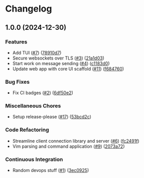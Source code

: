 # Changelog

## 1.0.0 (2024-12-30)


### Features

* Add TUI ([#7](https://github.com/ethanuppal/nerdtalk/issues/7)) ([78910d7](https://github.com/ethanuppal/nerdtalk/commit/78910d74395bce57db67845448056b2dfc4c9b7a))
* Secure websockets over TLS ([#3](https://github.com/ethanuppal/nerdtalk/issues/3)) ([21a1d03](https://github.com/ethanuppal/nerdtalk/commit/21a1d03a944b87ebf2618eba185f6ad878320d08))
* Start work on message sending ([#4](https://github.com/ethanuppal/nerdtalk/issues/4)) ([c1183d0](https://github.com/ethanuppal/nerdtalk/commit/c1183d0dc0c3cdd2aa6b7ec1ad149b4af3592bbd))
* Update web app with core UI scaffold ([#11](https://github.com/ethanuppal/nerdtalk/issues/11)) ([f684760](https://github.com/ethanuppal/nerdtalk/commit/f68476045b3dca5ec8bb3bc1ab22359f51f813f0))


### Bug Fixes

* Fix CI badges ([#2](https://github.com/ethanuppal/nerdtalk/issues/2)) ([6df50e2](https://github.com/ethanuppal/nerdtalk/commit/6df50e2e334ffb7230555add1442c13793ed7856))


### Miscellaneous Chores

* Setup release-please ([#17](https://github.com/ethanuppal/nerdtalk/issues/17)) ([53bcd2c](https://github.com/ethanuppal/nerdtalk/commit/53bcd2c3070b678d5c38a7f87f6ba429b128c709))


### Code Refactoring

* Streamline client connection library and server ([#6](https://github.com/ethanuppal/nerdtalk/issues/6)) ([fc2491f](https://github.com/ethanuppal/nerdtalk/commit/fc2491f67b454490a51a1915194cc713c933f8d5))
* Vim parsing and command application ([#9](https://github.com/ethanuppal/nerdtalk/issues/9)) ([2073a72](https://github.com/ethanuppal/nerdtalk/commit/2073a729e787b22c75e4016a1a1f6d18daf4fc81))


### Continuous Integration

* Random devops stuff ([#1](https://github.com/ethanuppal/nerdtalk/issues/1)) ([3ec0925](https://github.com/ethanuppal/nerdtalk/commit/3ec09255507146084dbe1da154929f9092fb1d45))
